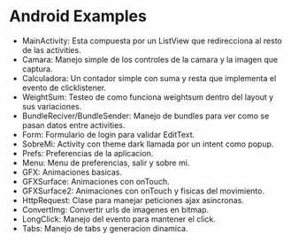 Android Examples
================

- MainActivity: Esta compuesta por un ListView que redirecciona al resto de las activities.
- Camara: Manejo simple de los controles de la camara y la imagen que captura.
- Calculadora: Un contador simple con suma y resta que implementa el evento de clicklistener.
- WeightSum: Testeo de como funciona weightsum dentro del layout y sus variaciones.
- BundleReciver/BundleSender: Manejo de bundles para ver como se pasan datos entre activities.
- Form: Formulario de login para validar EditText.
- SobreMi: Activity con theme dark llamada por un intent como popup.
- Prefs: Preferencias de la aplicacion.
- Menu: Menu de preferencias, salir y sobre mi.
- GFX: Animaciones basicas.
- GFXSurface: Animaciones con onTouch.
- GFXSurface2: Animaciones con onTouch y fisicas del movimiento.
- HttpRequest: Clase para manejar peticiones ajax asincronas.
- ConvertImg: Convertir urls de imagenes en bitmap.
- LongClick: Manejo del evento para mantener el click.
- Tabs: Manejo de tabs y generacion dinamica.